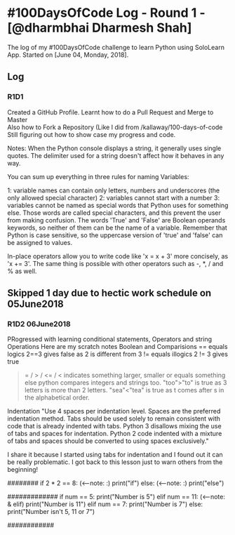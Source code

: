 # #100DaysOfCode Log - Round 1 - [@dharmbhai Dharmesh Shah]

The log of my #100DaysOfCode challenge to learn Python using SoloLearn App. Started on [June 04, Monday, 2018].

## Log

### R1D1 
Created a GitHub Profile.
Learnt how to do a Pull Request and Merge to Master  
Also how to Fork a Repository (Like  I did from /kallaway/100-days-of-code
Still figuring out how to show case my progress and code.

Notes:
When the Python console displays a string, it generally uses single quotes. The delimiter used for a string doesn't affect how it behaves in any way.



You can sum up everything in three rules for naming Variables:

1: variable names can contain only letters, numbers and underscores (the only allowed special character)
2: variables cannot start with a number
3: variables cannot be named as special words that Python uses for something else. Those words are called special characters, and this prevent the user from making confusion. The words 'True' and 'False' are Boolean operands keywords, so neither of them can be the name of a variable.
Remember that Python is case sensitive, so the uppercase version of 'true' and 'false' can be assigned to values.

In-place operators allow you to write code like 'x = x + 3' more concisely, as 'x += 3'. 
The same thing is possible with other operators such as -, *, / and % as well.

## Skipped 1 day due to hectic work schedule on 05June2018
### R1D2 06June2018
PRogressed with learning conditional statements, Operators and string Operations
Here  are my scratch notes
Boolean and Comparisions
== equals logics 2==3 gives false as 2 is different from 3
!= equals illogics 2 != 3 gives true
>= / > / <= / < indicates something larger, smaller  or equals something else
python compares integers and strings too.
"too">"to" is true as 3 letters is more than 2 letters.
"sea"<"tea" is true as t comes after s in the alphabetical order.

Indentation
"Use 4 spaces per indentation level.
Spaces are the preferred indentation method.
Tabs should be used solely to remain consistent with code that is already indented with tabs.
Python 3 disallows mixing the use of tabs and spaces for indentation.
Python 2 code indented with a mixture of tabs and spaces should be converted to using spaces exclusively."

I share it because I started using tabs for indentation and I found out it can be really problematic. I got back to this lesson just to warn others from the beginning!


########
if 2 * 2 == 8: (<--note: :)
      print("if")
else: (<--note: :)
      print("else")

#############
if num == 5:
   print("Number is 5")
elif num == 11: (<--note: & elif)
   print("Number is 11")
elif num == 7:
   print("Number is 7")
else:
   print("Number isn't 5, 11 or 7")

############


